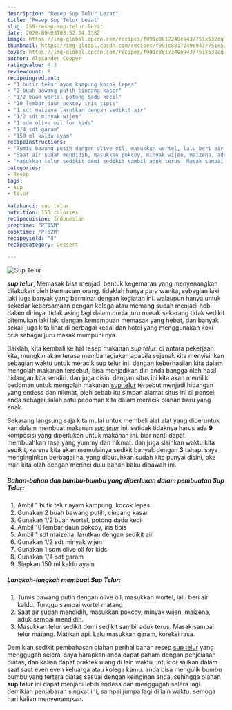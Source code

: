 ```yaml
---
description: "Resep Sup Telur Lezat"
title: "Resep Sup Telur Lezat"
slug: 259-resep-sup-telur-lezat
date: 2020-09-03T03:52:34.138Z
image: https://img-global.cpcdn.com/recipes/f991c8817249e943/751x532cq70/sup-telur-foto-resep-utama.jpg
thumbnail: https://img-global.cpcdn.com/recipes/f991c8817249e943/751x532cq70/sup-telur-foto-resep-utama.jpg
cover: https://img-global.cpcdn.com/recipes/f991c8817249e943/751x532cq70/sup-telur-foto-resep-utama.jpg
author: Alexander Cooper
ratingvalue: 4.3
reviewcount: 8
recipeingredient:
- "1 butir telur ayam kampung kocok lepas"
- "2 buah bawang putih cincang kasar"
- "1/2 buah wortel potong dadu kecil"
- "10 lembar daun pokcoy iris tipis"
- "1 sdt maizena larutkan dengan sedikit air"
- "1/2 sdt minyak wijen"
- "1 sdm olive oil for kids"
- "1/4 sdt garam"
- "150 ml kaldu ayam"
recipeinstructions:
- "Tumis bawang putih dengan olive oil, masukkan wortel, lalu beri air kaldu. Tunggu sampai wortel matang"
- "Saat air sudah mendidih, masukkan pokcoy, minyak wijen, maizena, aduk sampai mendidih."
- "Masukkan telur sedikit demi sedikit sambil aduk terus. Masak sampai telur matang. Matikan api. Lalu masukkan garam, koreksi rasa."
categories:
- Resep
tags:
- sup
- telur

katakunci: sup telur 
nutrition: 153 calories
recipecuisine: Indonesian
preptime: "PT15M"
cooktime: "PT52M"
recipeyield: "4"
recipecategory: Dessert

---
```



![Sup Telur](https://img-global.cpcdn.com/recipes/f991c8817249e943/751x532cq70/sup-telur-foto-resep-utama.jpg)

<b><i>sup telur</i></b>, Memasak bisa menjadi bentuk kegemaran yang menyenangkan dilakukan oleh bermacam orang. tidaklah hanya para wanita, sebagian laki laki juga banyak yang berminat dengan kegiatan ini. walaupun hanya untuk sekedar kebersamaan dengan kolega atau memang sudah menjadi hobi dalam dirinya. tidak asing lagi dalam dunia juru masak sekarang tidak sedikit ditemukan laki laki dengan kemampuan memasak yang hebat, dan banyak sekali juga kita lihat di berbagai kedai dan hotel yang menggunakan koki pria sebagai juru masak mumpuni nya.

Baiklah, kita kembali ke hal resep makanan <i>sup telur</i>. di antara pekerjaan kita, mungkin akan terasa membahagiakan apabila sejenak kita menyisihkan sebagian waktu untuk meracik sup telur ini. dengan keberhasilan kita dalam mengolah makanan tersebut, bisa menjadikan diri anda bangga oleh hasil hidangan kita sendiri. dan juga disini dengan situs ini kita akan memiliki pedoman untuk mengolah makanan <u>sup telur</u> tersebut menjadi hidangan yang endess dan nikmat, oleh sebab itu simpan alamat situs ini di ponsel anda sebagai salah satu pedoman kita dalam meracik olahan baru yang enak.




Sekarang langsung saja kita mulai untuk membeli alat alat yang diperuntuk kan dalam membuat makanan <u><i>sup telur</i></u> ini. setidak tidaknya harus ada <b>9</b> komposisi yang diperlukan untuk makanan ini. biar nanti dapat membuahkan rasa yang yummy dan nikmat. dan juga sisihkan waktu kita sedikit, karena kita akan memulainya sedikit banyak dengan <b>3</b> tahap. saya menginginkan berbagai hal yang dibutuhkan sudah kita punyai disini, oke mari kita olah dengan merinci dulu bahan baku dibawah ini.

<!--inarticleads1-->

##### Bahan-bahan dan bumbu-bumbu yang diperlukan dalam pembuatan Sup Telur:

1. Ambil 1 butir telur ayam kampung, kocok lepas
1. Gunakan 2 buah bawang putih, cincang kasar
1. Gunakan 1/2 buah wortel, potong dadu kecil
1. Ambil 10 lembar daun pokcoy, iris tipis
1. Ambil 1 sdt maizena, larutkan dengan sedikit air
1. Gunakan 1/2 sdt minyak wijen
1. Gunakan 1 sdm olive oil for kids
1. Gunakan 1/4 sdt garam
1. Siapkan 150 ml kaldu ayam




<!--inarticleads2-->

##### Langkah-langkah membuat Sup Telur:

1. Tumis bawang putih dengan olive oil, masukkan wortel, lalu beri air kaldu. Tunggu sampai wortel matang
1. Saat air sudah mendidih, masukkan pokcoy, minyak wijen, maizena, aduk sampai mendidih.
1. Masukkan telur sedikit demi sedikit sambil aduk terus. Masak sampai telur matang. Matikan api. Lalu masukkan garam, koreksi rasa.




Demikian sedikit pembahasan olahan perihal bahan resep <u>sup telur</u> yang menggugah selera. saya harapkan anda dapat paham dengan penjelasan diatas, dan kalian dapat praktek ulang di lain waktu untuk di sajikan dalam saat saat even even keluarga atau kolega kamu. anda bisa mengulik bumbu bumbu yang tertera diatas sesuai dengan keinginan anda, sehingga olahan <b>sup telur</b> ini dapat menjadi lebih endess dan menggugah selera lagi. demikian penjabaran singkat ini, sampai jumpa lagi di lain waktu. semoga hari kalian menyenangkan.
